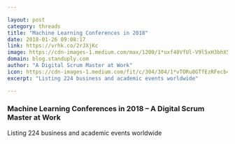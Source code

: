 ```yaml
---

layout: post
category: threads
title: "Machine Learning Conferences in 2018"
date: 2018-01-26 09:08:17
link: https://vrhk.co/2rJXjKc
image: https://cdn-images-1.medium.com/max/1200/1*uxf40VfUl-V9l5xH3bhX5w.jpeg
domain: blog.standuply.com
author: "A Digital Scrum Master at Work"
icon: https://cdn-images-1.medium.com/fit/c/304/304/1*vTORu8GTfEzRFecb4MZJAA.png
excerpt: "Listing 224 business and academic events worldwide"

---
```


### Machine Learning Conferences in 2018 – A Digital Scrum Master at Work

Listing 224 business and academic events worldwide